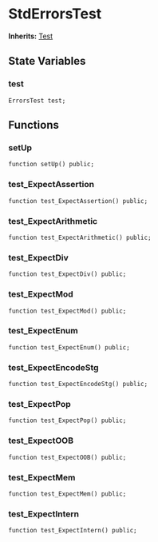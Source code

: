 # StdErrorsTest
**Inherits:**
[Test](/lib/forge-std/src/Test.sol/abstract.Test.md)


## State Variables
### test

```solidity
ErrorsTest test;
```


## Functions
### setUp


```solidity
function setUp() public;
```

### test_ExpectAssertion


```solidity
function test_ExpectAssertion() public;
```

### test_ExpectArithmetic


```solidity
function test_ExpectArithmetic() public;
```

### test_ExpectDiv


```solidity
function test_ExpectDiv() public;
```

### test_ExpectMod


```solidity
function test_ExpectMod() public;
```

### test_ExpectEnum


```solidity
function test_ExpectEnum() public;
```

### test_ExpectEncodeStg


```solidity
function test_ExpectEncodeStg() public;
```

### test_ExpectPop


```solidity
function test_ExpectPop() public;
```

### test_ExpectOOB


```solidity
function test_ExpectOOB() public;
```

### test_ExpectMem


```solidity
function test_ExpectMem() public;
```

### test_ExpectIntern


```solidity
function test_ExpectIntern() public;
```

